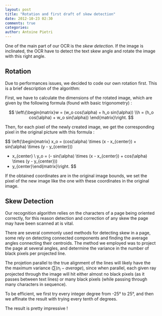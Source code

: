```yaml
---
layout: post
title: "Rotation and first draft of skew detection"
date: 2012-10-23 02:30
comments: true
categories: 
author: Antoine Pietri
---
```


One of the main part of our OCR is the *skew detection*. If the image is
inclinated, the OCR have to detect the text skew angle and rotate the image
with this right angle.

## Rotation

Due to performances issues, we decided to code our own rotation first. This is
a brief description of the algorithm:

First, we have to calculate the dimensions of the rotated image, which are
given by the following formula (found with basic trigonometry) :

$$
\left\{\begin{matrix}w = (w_o cos(\alpha) + h_o sin(\alpha))
\\h = (h_o cos(\alpha) + w_o sin(\alpha))
\end{matrix}\right.
$$

Then, for each pixel of the newly created image, we get the corresponding pixel
in the original picture with this formula :

$$
\left\{\begin{matrix}
x_o =
(cos(\alpha) \times (x - x_{center}) +
sin(\alpha) \times (y - y_{center}))
+ x_{center} \\
y_o =
(- sin(\alpha) \times (x - x_{center}) +
cos(\alpha) \times (y - y_{center}))
+ y_{center}\end{matrix}\right.
$$

If the obtained coordinates are in the original image bounds, we set the pixel
of the new image like the one with these coordinates in the original image.

## Skew Detection

Our recognition algorithm relies on the characters of a page being oriented
correctly, for this reason detection and correction of any skew the page may
have been scanned at is vital.

There are several commonly used methods for detecting skew in a page, some rely
on detecting connected components and finding the average angles connecting
their centroids. The method we employed was to project the page at several
angles, and determine the variance in the number of black pixels per projected
line.

The projetion parallel to the true alignment of the lines will likely have the
the maximum variance ($\sum (n_i - average)$, since when parallel, each given
ray projected through the image will hit either almost no black pixels (as it
passes between text lines) or many black pixels (while passing through many
characters in sequence).

To be efficient, we first try every integer degree from -25° to 25°, and then
we affinate the result with trying every tenth of degrees.

The result is pretty impressive !
